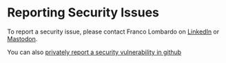 # Reporting Security Issues
To report a security issue, please contact Franco Lombardo on [LinkedIn](https://www.linkedin.com/in/francolombardo/) or [Mastodon](https://phpc.social/@f_lombardo).  

You can also [privately report a security vulnerability in github](https://docs.github.com/en/code-security/security-advisories/guidance-on-reporting-and-writing-information-about-vulnerabilities/privately-reporting-a-security-vulnerability#about-privately-reporting-a-security-vulnerability)